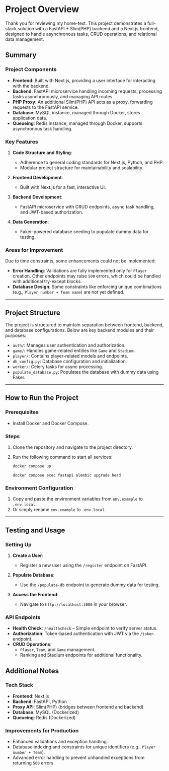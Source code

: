 
# Project Overview

Thank you for reviewing my home-test. This project demonstrates a full-stack solution with a FastAPI + Slim(PHP) backend and a Next.js frontend, designed to handle asynchronous tasks, CRUD operations, and relational data management.

## Summary

### Project Components
- **Frontend**: Built with Next.js, providing a user interface for interacting with the backend.
- **Backend**: FastAPI microservice handling incoming requests, processing tasks asynchronously, and managing API routes.
- **PHP Proxy**: An additional Slim(PHP) API acts as a proxy, forwarding requests to the FastAPI service.
- **Database**: MySQL instance, managed through Docker, stores application data.
- **Queueing**: Redis instance, managed through Docker, supports asynchronous task handling.

### Key Features
1. **Code Structure and Styling**:
   - Adherence to general coding standards for Next.js, Python, and PHP.
   - Modular project structure for maintainability and scalability.
   
2. **Frontend Development**:
   - Built with Next.js for a fast, interactive UI.
   
3. **Backend Development**:
   - FastAPI microservice with CRUD endpoints, async task handling, and JWT-based authorization.
   
4. **Data Generation**:
   - Faker-powered database seeding to populate dummy data for testing.

### Areas for Improvement
Due to time constraints, some enhancements could not be implemented:
- **Error Handling**: Validations are fully implemented only for `Player` creation. Other endpoints may raise `500` errors, which could be handled with additional try-except blocks.
- **Database Design**: Some constraints like enforcing unique combinations (e.g., `Player number + Team name`) are not yet defined.

---

## Project Structure

The project is structured to maintain separation between frontend, backend, and database configurations. Below are key backend modules and their purposes:

- `auth/`: Manages user authentication and authorization.
- `game/`: Handles game-related entities like `Game` and `Stadium`.
- `player/`: Contains player-related models and endpoints.
- `db_config.py`: Database configuration and initialization.
- `worker/`: Celery tasks for async processing.
- `populate_database.py`: Populates the database with dummy data using Faker.

---

## How to Run the Project

### Prerequisites
- Install Docker and Docker Compose.

### Steps
1. Clone the repository and navigate to the project directory.
2. Run the following command to start all services:
   ```bash
   docker compose up
   ```

   ```
   docker compose exec fastapi alembic upgrade head
   ```

### Environment Configuration
1. Copy and paste the environment variables from `env.example` to `.env.local`.
2. Or simply rename `env.example` to `.env.local`.

---

## Testing and Usage

### Setting Up
1. **Create a User**:
   - Register a new user using the `/register` endpoint on FastAPI.
   
2. **Populate Database**:
   - Use the `/populate-db` endpoint to generate dummy data for testing.

3. **Access the Frontend**:
   - Navigate to `http://localhost:3000` in your browser.

### API Endpoints
- **Health Check**: `/healthcheck` – Simple endpoint to verify server status.
- **Authorization**: Token-based authentication with JWT via the `/token` endpoint.
- **CRUD Operations**: 
   - `Player`, `Team`, and `Game` management.
   - Ranking and Stadium endpoints for additional functionality.


## Additional Notes

### Tech Stack
- **Frontend**: Next.js
- **Backend**: FastAPI, Python
- **Proxy API**: Slim(PHP) (bridges between frontend and backend)
- **Database**: MySQL (Dockerized)
- **Queueing**: Redis (Dockerized)

### Improvements for Production
- Enhanced validations and exception handling.
- Database indexing and constraints for unique identifiers (e.g., `Player number + Team`).
- Advanced error handling to prevent unhandled exceptions from returning `500` errors.
